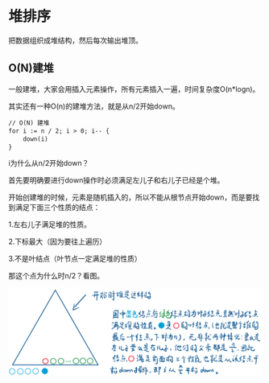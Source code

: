 # 堆排序

把数据组织成堆结构，然后每次输出堆顶。

## O(N)建堆

一般建堆，大家会用插入元素操作，所有元素插入一遍，时间复杂度O(n*logn)。

其实还有一种O(n)的建堆方法，就是从n/2开始down。

```
// O(N) 建堆
for i := n / 2; i > 0; i-- {
    down(i)
}
```

i为什么从n/2开始down？

首先要明确要进行down操作时必须满足左儿子和右儿子已经是个堆。

开始创建堆的时候，元素是随机插入的，所以不能从根节点开始down，而是要找到满足下面三个性质的结点：

1.左右儿子满足堆的性质。

2.下标最大（因为要往上遍历）

3.不是叶结点（叶节点一定满足堆的性质）

那这个点为什么时n/2？看图。

![](imgs/1.png)
